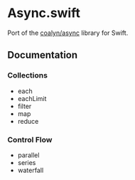 Async.swift
=====

Port of the [coalyn/async](https://github.com/caolan/async) library for Swift.

## Documentation

### Collections

- each
- eachLimit
- filter
- map
- reduce

### Control Flow

- parallel
- series
- waterfall
